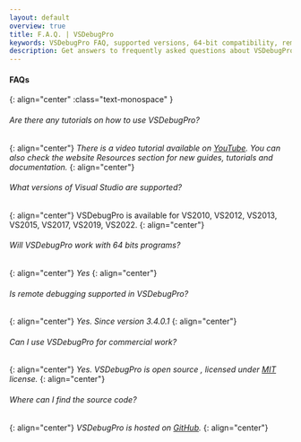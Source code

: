 ```yaml
---
layout: default
overview: true
title: F.A.Q. | VSDebugPro
keywords: VSDebugPro FAQ, supported versions, 64-bit compatibility, remote debugging, licensing, troubleshooting, common issues, VSDebugPro help
description: Get answers to frequently asked questions about VSDebugPro. Find information on supported Visual Studio versions, compatibility with 64-bit programs, remote debugging capabilities, licensing, and more.
---
```


#### __FAQs__
{: align="center" :class="text-monospace" }

###### *Are there any tutorials on how to use VSDebugPro?*
{: align="center"}
*There is a video tutorial available on [YouTube](https://youtu.be/u7JfatQdGs0). You can also check the website Resources section for new guides, tutorials and documentation.*
{: align="center"}

###### *What versions of Visual Studio are supported?*
{: align="center"}
VSDebugPro is available for VS2010, VS2012, VS2013, VS2015, VS2017, VS2019, VS2022.
{: align="center"}

###### *Will VSDebugPro work with 64 bits programs?*
{: align="center"}
*Yes*
{: align="center"}

###### *Is remote debugging supported in VSDebugPro?*
{: align="center"}
*Yes. Since version 3.4.0.1*
{: align="center"}

###### *Can I use VSDebugPro for commercial work?*
{: align="center"}
*Yes. VSDebugPro is open source , licensed under [MIT](https://github.com/ovidiuvio/VSDebugPro/blob/master/LICENSE.md) license.*
{: align="center"}

###### *Where can I find the source code?*
{: align="center"}
*VSDebugPro is hosted on [GitHub](https://github.com/ovidiuvio/VSDebugPro).*
{: align="center"}

